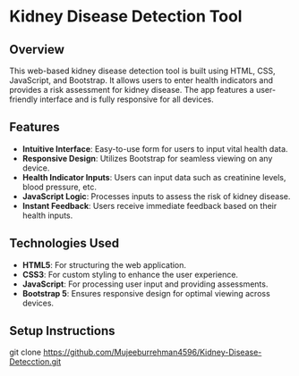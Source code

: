 # Kidney Disease Detection Tool

## Overview
This web-based kidney disease detection tool is built using HTML, CSS, JavaScript, and Bootstrap. It allows users to enter health indicators and provides a risk assessment for kidney disease. The app features a user-friendly interface and is fully responsive for all devices.

## Features
- **Intuitive Interface**: Easy-to-use form for users to input vital health data.
- **Responsive Design**: Utilizes Bootstrap for seamless viewing on any device.
- **Health Indicator Inputs**: Users can input data such as creatinine levels, blood pressure, etc.
- **JavaScript Logic**: Processes inputs to assess the risk of kidney disease.
- **Instant Feedback**: Users receive immediate feedback based on their health inputs.

## Technologies Used
- **HTML5**: For structuring the web application.
- **CSS3**: For custom styling to enhance the user experience.
- **JavaScript**: For processing user input and providing assessments.
- **Bootstrap 5**: Ensures responsive design for optimal viewing across devices.

## Setup Instructions

   git clone https://github.com/Mujeeburrehman4596/Kidney-Disease-Detecction.git
